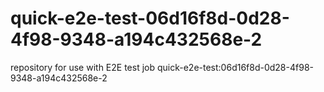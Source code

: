 # quick-e2e-test-06d16f8d-0d28-4f98-9348-a194c432568e-2
repository for use with E2E test job quick-e2e-test:06d16f8d-0d28-4f98-9348-a194c432568e-2
